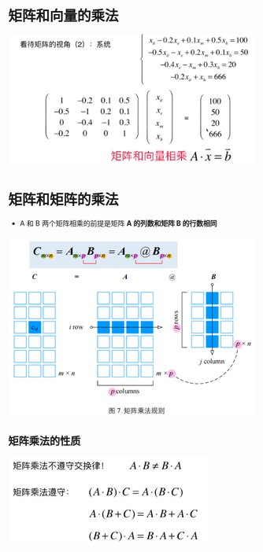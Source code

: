 # 矩阵和向量的乘法
![](../photo/Pasted%20image%2020240208193215.png)
# 矩阵和矩阵的乘法
- A 和 B 两个矩阵相乘的前提是矩阵 **A 的列数和矩阵 B 的行数相同**

![](../photo/Pasted%20image%2020240208194203.png)

## 矩阵乘法的性质
![](../photo/Pasted%20image%2020240208195006.png)
